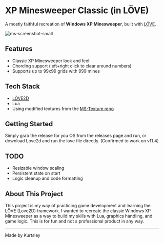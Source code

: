 
# XP Minesweeper Classic (in LÖVE)

A mostly faithful recreation of **Windows XP Minesweeper**, built with [LÖVE](https://love2d.org/).

![ms-screenshot-small](https://github.com/user-attachments/assets/8c7ed898-50b4-43fd-807b-4f2c9ad4f8c1)

## Features

- Classic XP Minesweeper look and feel
- Chording support (left+right click to clear around numbers)
- Supports up to 99x99 grids with 999 mines

## Tech Stack

- [LÖVE2D](https://love2d.org/)
- Lua
- Using modified textures from the [MS-Texture repo](https://github.com/Minesweeper-World/MS-Texture)

## Getting Started

Simply grab the release for you OS from the releases page and run, or download Love2d and run the love file directly. (Confirmed to work on v11.4)

## TODO

- Resizable window scaling
- Persistent state on start
- Logic cleanup and code formatting

## About This Project

This project is my way of practicing game development and learning the LÖVE (Love2D) framework. I wanted to recreate the classic Windows XP Minesweeper as a way to build my skills with Lua, graphics handling, and game logic. This is for fun and not a professional product in any way.

---

Made by Kurtsley
